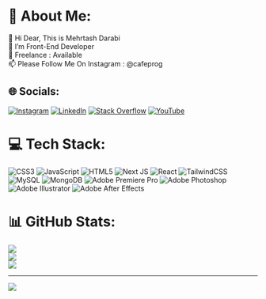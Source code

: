 # 💫 About Me:
👋 Hi Dear, This is Mehrtash Darabi<br>👀 I’m Front-End Developer<br>🌱 Freelance : Available<br>📫 Please Follow Me On Instagram : @cafeprog


## 🌐 Socials:
[![Instagram](https://img.shields.io/badge/Instagram-%23E4405F.svg?logo=Instagram&logoColor=white)](https://instagram.com/cafeprog) [![LinkedIn](https://img.shields.io/badge/LinkedIn-%230077B5.svg?logo=linkedin&logoColor=white)](https://linkedin.com/in/MehrtashDarabi) [![Stack Overflow](https://img.shields.io/badge/-Stackoverflow-FE7A16?logo=stack-overflow&logoColor=white)](https://stackoverflow.com/users/CafeProg) [![YouTube](https://img.shields.io/badge/YouTube-%23FF0000.svg?logo=YouTube&logoColor=white)](https://youtube.com/@https://www.youtube.com/channel/UCI5az2eHAdw__sOPl1nHpNQ) 

# 💻 Tech Stack:
![CSS3](https://img.shields.io/badge/css3-%231572B6.svg?style=for-the-badge&logo=css3&logoColor=white) ![JavaScript](https://img.shields.io/badge/javascript-%23323330.svg?style=for-the-badge&logo=javascript&logoColor=%23F7DF1E) ![HTML5](https://img.shields.io/badge/html5-%23E34F26.svg?style=for-the-badge&logo=html5&logoColor=white) ![Next JS](https://img.shields.io/badge/Next-black?style=for-the-badge&logo=next.js&logoColor=white) ![React](https://img.shields.io/badge/react-%2320232a.svg?style=for-the-badge&logo=react&logoColor=%2361DAFB) ![TailwindCSS](https://img.shields.io/badge/tailwindcss-%2338B2AC.svg?style=for-the-badge&logo=tailwind-css&logoColor=white) ![MySQL](https://img.shields.io/badge/mysql-%2300f.svg?style=for-the-badge&logo=mysql&logoColor=white) ![MongoDB](https://img.shields.io/badge/MongoDB-%234ea94b.svg?style=for-the-badge&logo=mongodb&logoColor=white) ![Adobe Premiere Pro](https://img.shields.io/badge/Adobe%20Premiere%20Pro-9999FF.svg?style=for-the-badge&logo=Adobe%20Premiere%20Pro&logoColor=white) ![Adobe Photoshop](https://img.shields.io/badge/adobephotoshop-%2331A8FF.svg?style=for-the-badge&logo=adobephotoshop&logoColor=white) ![Adobe Illustrator](https://img.shields.io/badge/adobeillustrator-%23FF9A00.svg?style=for-the-badge&logo=adobeillustrator&logoColor=white) ![Adobe After Effects](https://img.shields.io/badge/Adobe%20After%20Effects-9999FF.svg?style=for-the-badge&logo=Adobe%20After%20Effects&logoColor=white)
# 📊 GitHub Stats:
![](https://github-readme-stats.vercel.app/api?username=Cafe-Prog&theme=dark&hide_border=false&include_all_commits=true&count_private=false)<br/>
![](https://github-readme-streak-stats.herokuapp.com/?user=Cafe-Prog&theme=dark&hide_border=false)<br/>
![](https://github-readme-stats.vercel.app/api/top-langs/?username=Cafe-Prog&theme=dark&hide_border=false&include_all_commits=true&count_private=false&layout=compact)

---
[![](https://visitcount.itsvg.in/api?id=Cafe-Prog&icon=7&color=1)](https://visitcount.itsvg.in)

<!-- Proudly created with GPRM ( https://gprm.itsvg.in ) -->
